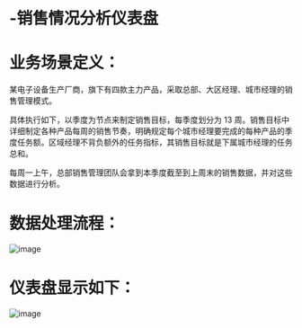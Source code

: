 # -销售情况分析仪表盘

# 业务场景定义：
某电子设备生产厂商，旗下有四款主力产品，采取总部、大区经理、城市经理的销售管理模式。

具体执行如下，以季度为节点来制定销售目标，每季度划分为 13 周。销售目标中详细制定各种产品每周的销售节奏，明确规定每个城市经理要完成的每种产品的季度任务额。区域经理不背负额外的任务指标，其销售目标就是下属城市经理的任务总和。

每周一上午，总部销售管理团队会拿到本季度截至到上周末的销售数据，并对这些数据进行分析。

# 数据处理流程：
![image](https://user-images.githubusercontent.com/45448260/156002440-90e04576-5ceb-467d-b7dd-b7a3fbbc39d8.png)

# 仪表盘显示如下：

![image](https://user-images.githubusercontent.com/45448260/156001366-16967eab-1a92-4337-b467-e73fbd47339d.png)

